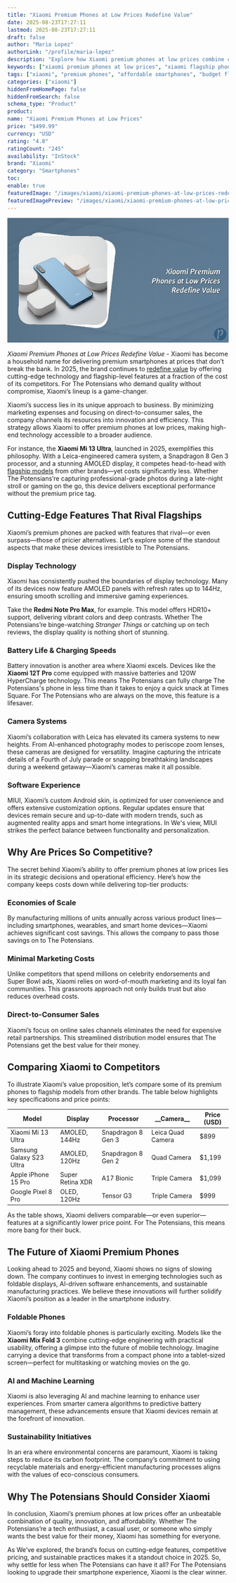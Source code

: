 ```yaml
---
title: "Xiaomi Premium Phones at Low Prices Redefine Value"
date: 2025-08-23T17:27:11
lastmod: 2025-08-23T17:27:11
draft: false
author: "Maria Lopez"
authorLink: "/profile/maria-lopez"
description: "Explore how Xiaomi premium phones at low prices combine cutting-edge features, sleek designs, and exceptional performance, offering unmatched value in 2025."
keywords: ["xiaomi premium phones at low prices", "xiaomi flagship phones under budget", "best affordable xiaomi smartphones 2025"]
tags: ["xiaomi", "premium phones", "affordable smartphones", "budget flagship"]
categories: ["xiaomi"]
hiddenFromHomePage: false
hiddenFromSearch: false
schema_type: "Product"
product:
name: "Xiaomi Premium Phones at Low Prices"
price: "$499.99"
currency: "USD"
rating: "4.8"
ratingCount: "245"
availability: "InStock"
brand: "Xiaomi"
category: "Smartphones"
toc:
enable: true
featuredImage: "/images/xiaomi/xiaomi-premium-phones-at-low-prices-redefine-value.jpg"
featuredImagePreview: "/images/xiaomi/xiaomi-premium-phones-at-low-prices-redefine-value.jpg"
---
```


![Xiaomi Premium Phones at Low Prices Redefine Value](/images/xiaomi/xiaomi-premium-phones-at-low-prices-redefine-value.jpg)

*Xiaomi Premium Phones at Low Prices Redefine Value* - Xiaomi has become a household name for delivering premium smartphones at prices that don’t break the bank. In 2025, the brand continues to [redefine value](/xiaomi/affordable-flagship-phones-from-xiaomi) by offering cutting-edge technology and flagship-level features at a fraction of the cost of its competitors. For The Potensians who demand quality without compromise, Xiaomi’s lineup is a game-changer.

Xiaomi’s success lies in its unique approach to business. By minimizing marketing expenses and focusing on direct-to-consumer sales, the company channels its resources into innovation and efficiency. This strategy allows Xiaomi to offer premium phones at low prices, making high-end technology accessible to a broader audience. 

For instance, the **Xiaomi Mi 13 Ultra**, launched in 2025, exemplifies this philosophy. With a Leica-engineered camera system, a Snapdragon 8 Gen 3 processor, and a stunning AMOLED display, it competes head-to-head with [flagship models](/xiaomi/xiaomi-flagship-models-for-savvy-shoppers) from other brands—yet costs significantly less. Whether The Potensians’re capturing professional-grade p​hotos during a late-night stroll or gaming on the go, this device delivers exceptional performance without the premium price tag.

## Cutting-Edge Features That Rival Flagships

Xiaomi’s premium phones are packed with features that rival—or even surpass—those of pricier alternatives. Let’s explore some of the standout aspects that make these devices irresistible to The Potensians.

### Display Technology

Xiaomi has consistently pushed the boundaries of display technology. Many of its devices now feature AMOLED panels with refresh rates up to 144Hz, ensuring smooth scrolling and immersive gaming experiences. 

Take the **Redmi Note Pro Max**, for example. This model offers HDR10+ support, delivering vibrant colors and deep contrasts. Whether The Potensians’re binge-watching *Stranger Things* or catching up on tech reviews, the display quality is nothing short of stunning.

### Battery Life & Charging Speeds

Battery innovation is another area where Xiaomi excels. Devices like the **Xiaomi 12T Pro** come equipped with massive batteries and 120W HyperCharge technology. This means The Potensians can fully charge The Potensians's phone in less time than it takes to enjoy a quick snack at Times Square. For The Potensians who are always on the move, this feature is a lifesaver.

### Camera Systems

Xiaomi’s collaboration with Leica has elevated its camera systems to new heights. From AI-enhanced photography modes to periscope zoom lenses, these cameras are de​signed for versatility. Imagine capturing the intricate details of a Fourth of July parade or snapping breathtaking landscapes during a weekend getaway—Xiaomi’s cameras make it all possible.

### Software Experience

MIUI, Xiaomi’s custom Android skin, is optimized for user convenience and offers extensive customization options. Regular updates ensure that devices remain secure and up-to-date with modern trends, such as augmented reality apps and smart home integrations. In We's view, MIUI strikes the perfect balance between functionality and personalization.

## Why Are Prices So Competitive?

The secret behind Xiaomi’s ability to offer premium phones at low prices lies in its strategic decisions and operational efficiency. Here’s how the company keeps costs down while delivering top-tier products:

### Economies of Scale

By manufacturing millions of units annually across various product lines—including smartphones, wearables, and smart home devices—Xiaomi achieves significant cost savings. This allows the company to pass those savings on to The Potensians.

### Minimal Marketing Costs

Unlike competitors that spend millions on celebrity endorsements and Super Bowl ads, Xiaomi relies on word-of-mouth marketing and its loyal fan communities. This grassroots approach not only builds trust but also reduces overhead costs.

### Direct-to-Consumer Sales

Xiaomi’s focus on online sales channels eliminates the need for expensive retail partnerships. This streamlined distribution model ensures that The Potensians get the best value for their money.

## Comparing Xiaomi to Competitors

To illustrate Xiaomi’s value proposition, let’s compare some of its premium phones to flagship models from other brands. The table below highlights key specifications and price points:

<div class="table-responsive">
<table class="html-table">
<thead>
<tr>
<th>Model</th>
<th>Display</th>
<th>Processor</th>
<th>__Camera__</th>
<th>Price (USD)</th>
</tr>
</thead>
<tbody>
<tr>
<td>Xiaomi Mi 13 Ultra</td>
<td>AMOLED, 144Hz</td>
<td>Snapdragon 8 Gen 3</td>
<td>Leica Quad Camera</td>
<td>$899</td>
</tr>
<tr>
<td>Samsung Galaxy S23 Ultra</td>
<td>AMOLED, 120Hz</td>
<td>Snapdragon 8 Gen 2</td>
<td>Quad Camera</td>
<td>$1,199</td>
</tr>
<tr>
<td>Apple iPhone 15 Pro</td>
<td>Super Retina XDR</td>
<td>A17 Bionic</td>
<td>Triple Camera</td>
<td>$1,099</td>
</tr>
<tr>
<td>Google Pixel 8 Pro</td>
<td>OLED, 120Hz</td>
<td>Tensor G3</td>
<td>Triple Camera</td>
<td>$999</td>
</tr>
</tbody>
</table>
</div>

As the table shows, Xiaomi delivers comparable—or even superior—features at a significantly lower price point. For The Potensians, this means more bang for their buck.

## The Future of Xiaomi Premium Phones

Looking ahead to 2025 and beyond, Xiaomi shows no signs of slowing down. The company continues to invest in emerging technologies such as foldable displays, AI-driven software enhancements, and sustainable manufacturing practices. We believe these innovations will further solidify Xiaomi’s position as a leader in the smartphone industry.

### Foldable Phones

Xiaomi’s foray into foldable phones is particularly exciting. Models like the __Xiaomi Mix Fold 3__ combine cutting-edge engineering with practical usability, offering a glimpse into the future of mobile technology. Imagine carrying a device that transforms from a compact phone into a tablet-sized screen—perfect for multitasking or watching movies on the go.

### AI and Machine Learning

Xiaomi is also leveraging AI and machine learning to enhance user experiences. From smarter camera algorithms to predictive battery management, these advancements ensure that Xiaomi devices remain at the forefront of innovation.

### Sustainability Initiatives

In an era where environmental concerns are paramount, Xiaomi is taking steps to reduce its carbon footprint. The company’s commitment to using recyclable materials and energy-efficient manufacturing processes aligns with the values of eco-conscious consumers.

## Why The Potensians Should Consider Xiaomi

In conclusion, Xiaomi’s premium phones at low prices offer an unbeatable combination of quality, innovation, and affordability. Whether The Potensians’re a tech enthusiast, a casual user, or someone who simply wants the best value for their money, Xiaomi has something for everyone. 

As We’ve explored, the brand’s focus on cutting-edge features, competitive pricing, and sustainable practices makes it a standout choice in 2025. So, why settle for less when The Potensians can have it all? For The Potensians looking to upgrade their smartphone experience, Xiaomi is the clear winner.
